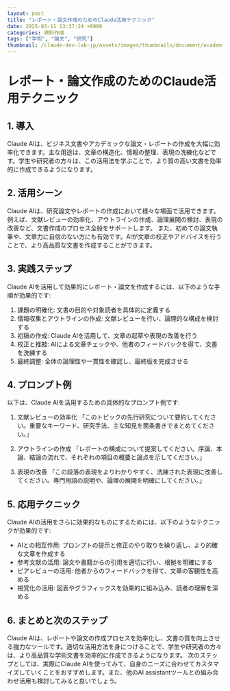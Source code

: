 ```yaml
---
layout: post
title: "レポート・論文作成のためのClaude活用テクニック"
date: 2025-03-11 13:37:24 +0900
categories: 資料作成
tags: ["学術", "論文", "研究"]
thumbnail: /claude-dev-lab-jp/assets/images/thumbnails/document/academic.png
---
```


# レポート・論文作成のためのClaude活用テクニック

## 1. 導入
Claude AIは、ビジネス文書やアカデミックな論文・レポートの作成を大幅に効率化できます。主な用途は、文章の構造化、情報の整理、表現の洗練化などです。学生や研究者の方々は、この活用法を学ぶことで、より質の高い文書を効率的に作成できるようになります。

## 2. 活用シーン
Claude AIは、研究論文やレポートの作成において様々な場面で活用できます。例えば、文献レビューの効率化、アウトラインの作成、論理展開の検討、表現の改善など、文書作成のプロセス全般をサポートします。
また、初めての論文執筆や、文章力に自信のない方にも有効です。AIが文章の校正やアドバイスを行うことで、より高品質な文書を作成することができます。

## 3. 実践ステップ
Claude AIを活用して効果的にレポート・論文を作成するには、以下のような手順が効果的です:

1. 課題の明確化: 文書の目的や対象読者を具体的に定義する
2. 情報収集とアウトラインの作成: 文献レビューを行い、論理的な構成を検討する
3. 初稿の作成: Claude AIを活用して、文章の起草や表現の改善を行う
4. 校正と推敲: AIによる文章チェックや、他者のフィードバックを得て、文書を洗練する
5. 最終調整: 全体の論理性や一貫性を確認し、最終版を完成させる

## 4. プロンプト例
以下は、Claude AIを活用するための具体的なプロンプト例です:

1. 文献レビューの効率化
「このトピックの先行研究について要約してください。重要なキーワード、研究手法、主な知見を箇条書きでまとめてください。」

2. アウトラインの作成
「レポートの構成について提案してください。序論、本論、結論の流れで、それぞれの項目の概要と論点を示してください。」

3. 表現の改善
「この段落の表現をよりわかりやすく、洗練された表現に改善してください。専門用語の説明や、論理の展開を明確にしてください。」

## 5. 応用テクニック
Claude AIの活用をさらに効果的なものにするためには、以下のようなテクニックが効果的です:

- AIとの相互作用: プロンプトの提示と修正のやり取りを繰り返し、より的確な文章を作成する
- 参考文献の活用: 論文や書籍からの引用を適切に行い、根拠を明確にする
- ピアレビューの活用: 他者からのフィードバックを得て、文章の客観性を高める
- 視覚化の活用: 図表やグラフィックスを効果的に組み込み、読者の理解を深める

## 6. まとめと次のステップ
Claude AIは、レポートや論文の作成プロセスを効率化し、文書の質を向上させる強力なツールです。適切な活用方法を身につけることで、学生や研究者の方々は、より高品質な学術文書を効率的に作成できるようになります。
次のステップとしては、実際にClaude AIを使ってみて、自身のニーズに合わせてカスタマイズしていくことをおすすめします。また、他のAI assistantツールとの組み合わせ活用も検討してみると良いでしょう。
